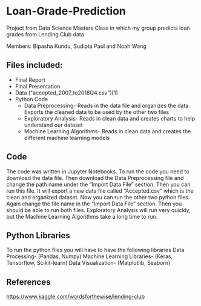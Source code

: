 # Loan-Grade-Prediction
Project from Data Science Masters Class in which my group predicts loan grades from Lending Club data


Members: Bipasha Kundu, Sudipta Paul and Noah Wong

## Files included:
* Final Report
* Final Presentation
* Data ("accepted_2007_to2018Q4.csv")[1] 
* Python Code
  * Data Preprocessing- Reads in the data file and organizes the data. Exports the cleaned data to be used by the other two files
  * Exploratory Analysis- Reads in clean data and creates charts to help understand our dataset
  * Machine Learning Algorithms- Reads in clean data and creates the different machine learning models

## Code
The code was written in Jupyter Notebooks. To run the code you need to download the data file. Then download the Data Preprocessing file and change the path name under the “Import Data File” section. Then you can run this file. It will export a new data file called “Accepted.csv” which is the clean and organized dataset. Now you can run the other two python files. Again change the file name in the “Import Data File” section. Then you should be able to run both files. Exploratory Analysis will run very quickly, but the Machine Learning Algorithms take a long time to run.

## Python Libraries
To run the python files you will have to have the following libraries 
Data Processing- (Pandas, Numpy)
Machine Learning Libraries- (Keras, Tensorflow, Scikit-learn)
Data Visualization- (Matplotlib, Seaborn)

## References
https://www.kaggle.com/wordsforthewise/lending-club
